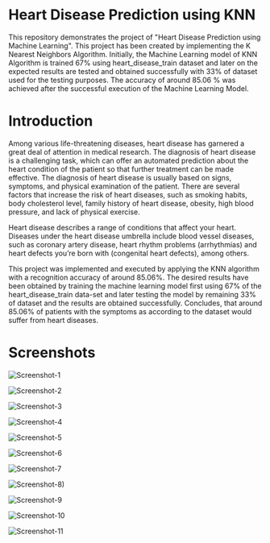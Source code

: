 # Heart Disease Prediction using KNN

This repository demonstrates the project of "Heart Disease Prediction using Machine Learning". This project has been created by implementing the K Nearest Neighbors Algorithm. Initially, the Machine Learning model of KNN Algorithm is trained 67% using heart_disease_train dataset and later on the expected results are tested and obtained successfully with 33% of dataset used for the testing purposes. The accuracy of around 85.06 % was achieved after the successful execution of the Machine Learning Model.



# Introduction

Among various life-threatening diseases, heart disease has garnered a great deal of attention in medical research. The diagnosis of heart disease is a challenging task, which can offer an automated prediction about the heart condition of the patient so that further treatment can be made effective. The diagnosis of heart disease is usually based on signs, symptoms, and physical examination of the patient. There are several factors that increase the risk of heart diseases, such as smoking habits, body cholesterol level, family history of heart disease, obesity, high blood pressure, and lack of physical exercise.

Heart disease describes a range of conditions that affect your heart. Diseases under the heart disease umbrella include blood vessel diseases, such as coronary artery disease, heart rhythm problems (arrhythmias) and heart defects you’re born with (congenital heart defects), among others.

This project was implemented and executed by applying the KNN algorithm with a recognition accuracy of around 85.06%. The desired results have been obtained by training the machine learning model first using 67% of the heart_disease_train data-set and later testing the model by remaining 33% of dataset and the results are obtained successfully. Concludes, that around 85.06% of patients with the symptoms as according to the dataset would suffer from heart diseases. 

# Screenshots 

![Screenshot-1](https://user-images.githubusercontent.com/46643368/82813053-f086fd80-9eb1-11ea-8a11-ea3ec2fba9e7.png)


![Screenshot-2](https://user-images.githubusercontent.com/46643368/82813173-2b893100-9eb2-11ea-8a80-fe4df6d2497e.png)


![Screenshot-3](https://user-images.githubusercontent.com/46643368/82813319-6f7c3600-9eb2-11ea-9be6-809d07d1f41c.png)


![Screenshot-4](https://user-images.githubusercontent.com/46643368/82813338-7b67f800-9eb2-11ea-8b79-73703328f661.png)


![Screenshot-5](https://user-images.githubusercontent.com/46643368/82813362-87ec5080-9eb2-11ea-87e8-1b60adf572c3.png)


![Screenshot-6](https://user-images.githubusercontent.com/46643368/82813881-9be48200-9eb3-11ea-9586-e3f939787d14.png)


![Screenshot-7](https://user-images.githubusercontent.com/46643368/82813908-adc62500-9eb3-11ea-8e6b-3a81f720ef5d.png)


![Screenshot-8)](https://user-images.githubusercontent.com/46643368/82813456-bc600c80-9eb2-11ea-8a17-d9c7ff81140f.png)


![Screenshot-9](https://user-images.githubusercontent.com/46643368/82813492-cc77ec00-9eb2-11ea-9ec6-e1d1087f0bfe.png)


![Screenshot-10](https://user-images.githubusercontent.com/46643368/82813520-dc8fcb80-9eb2-11ea-84e3-49496f268b8d.png)


![Screenshot-11](https://user-images.githubusercontent.com/46643368/82813579-f6311300-9eb2-11ea-9c0d-d1eea8c456a7.png)







